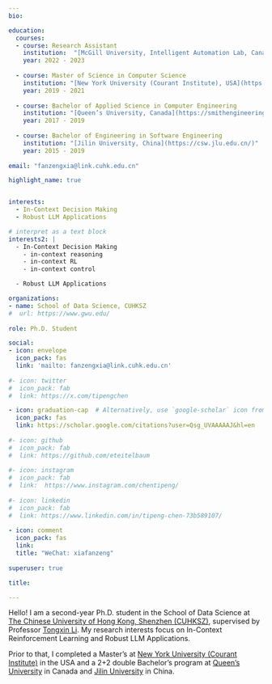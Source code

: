 ```yaml
---
bio: 

education:
  courses:
  - course: Research Assistant 
    institution:  "[McGill University, Intelligent Automation Lab, Canada](http://mcgillialab.com/)"
    year: 2022 - 2023
    
  - course: Master of Science in Computer Science
    institution: "[New York University (Courant Institute), USA](https://cs.nyu.edu/home/index.html)"
    year: 2019 - 2021
    
  - course: Bachelor of Applied Science in Computer Engineering
    institution: "[Queen’s University, Canada](https://smithengineering.queensu.ca/ece/index)"
    year: 2017 - 2019
    
  - course: Bachelor of Engineering in Software Engineering
    institution: "[Jilin University, China](https://csw.jlu.edu.cn/)"
    year: 2015 - 2019
    
email: "fanzengxia@link.cuhk.edu.cn"

highlight_name: true


interests:
  - In-Context Decision Making
  - Robust LLM Applications

# interpret as a text block
interests2: | 
  - In-Context Decision Making
    - in-context reasoning
    - in-context RL
    - in-context control

  - Robust LLM Applications

organizations:
- name: School of Data Science, CUHKSZ
#  url: https://www.gwu.edu/
  
role: Ph.D. Student 

social:
- icon: envelope
  icon_pack: fas
  link: 'mailto: fanzengxia@link.cuhk.edu.cn'
  
#- icon: twitter
#  icon_pack: fab
#  link: https://x.com/tipengchen

- icon: graduation-cap  # Alternatively, use `google-scholar` icon from `ai` icon pack
  icon_pack: fas
  link: https://scholar.google.com/citations?user=Qsg_UVAAAAAJ&hl=en
  
#- icon: github
#  icon_pack: fab
#  link: https://github.com/eteitelbaum
  
#- icon: instagram
#  icon_pack: fab
#  link:  https://www.instagram.com/chentipeng/
  
#- icon: linkedin
#  icon_pack: fab
#  link: https://www.linkedin.com/in/tipeng-chen-73b589107/
  
- icon: comment
  icon_pack: fas
  link: 
  title: "WeChat: xiafanzeng"
  
superuser: true

title: 

---
```


Hello! I am a second-year Ph.D. student in the School of Data Science at [The Chinese University of Hong Kong, Shenzhen (CUHKSZ)](https://sds.cuhk.edu.cn/en), supervised by Professor [Tongxin Li](https://tongxin.me/). My research interests focus on In-Context Reinforcement Learning and Robust LLM Applications.

Prior to that, I completed a Master’s at [New York University (Courant Institute)](https://cs.nyu.edu/home/index.html) in the USA and a 2+2 double Bachelor’s program at [Queen’s University](https://smithengineering.queensu.ca/ece/index) in Canada and [Jilin University](https://csw.jlu.edu.cn/) in China.

 
